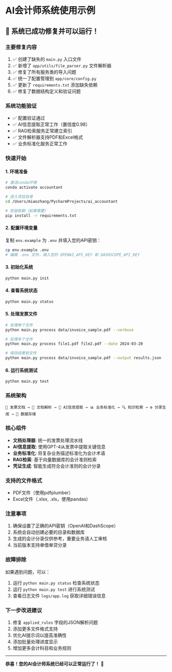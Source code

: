 # AI会计师系统使用示例

## 🎉 系统已成功修复并可以运行！

### 主要修复内容
1. ✅ 创建了缺失的 `main.py` 入口文件
2. ✅ 新增了 `app/utils/file_parser.py` 文件解析器
3. ✅ 修复了所有服务类的导入问题
4. ✅ 统一了配置管理到 `app/core/config.py`
5. ✅ 更新了 `requirements.txt` 添加缺失依赖
6. ✅ 修复了数据结构定义和验证问题

### 系统功能验证
- ✅ 配置验证通过
- ✅ AI信息提取正常工作（置信度0.98）
- ✅ RAG检索服务正常建立索引
- ✅ 文件解析器支持PDF和Excel格式
- ✅ 业务标准化服务正常工作

### 快速开始

#### 1. 环境准备
```bash
# 激活conda环境
conda activate accountant

# 进入项目目录
cd /Users/miaozhang/PycharmProjects/ai_accountant

# 安装依赖（如果需要）
pip install -r requirements.txt
```

#### 2. 配置环境变量
复制 `env.example` 为 `.env` 并填入您的API密钥：
```bash
cp env.example .env
# 编辑 .env 文件，填入您的 OPENAI_API_KEY 和 DASHSCOPE_API_KEY
```

#### 3. 初始化系统
```bash
python main.py init
```

#### 4. 查看系统状态
```bash
python main.py status
```

#### 5. 处理发票文件
```bash
# 处理单个文件
python main.py process data/invoice_sample.pdf --verbose

# 处理多个文件
python main.py process file1.pdf file2.pdf --date 2024-03-20

# 保存结果到文件
python main.py process data/invoice_sample.pdf --output results.json
```

#### 6. 运行系统测试
```bash
python main.py test
```

### 系统架构
```
📄 发票文档 → 🔧 文档解析 → 🤖 AI信息提取 → 📊 业务标准化 → 🔍 知识检索 → ⚙️ 分录生成 → 💾 数据存储
```

### 核心组件
- **文档处理器**: 统一的发票处理流水线
- **AI信息提取**: 使用GPT-4从发票中提取关键信息
- **业务标准化**: 将复杂业务描述标准化为会计术语
- **RAG检索**: 基于向量数据库的会计准则检索
- **凭证生成**: 智能生成符合会计准则的会计分录

### 支持的文件格式
- PDF文件（使用pdfplumber）
- Excel文件（.xlsx, .xls，使用pandas）

### 注意事项
1. 确保设置了正确的API密钥（OpenAI和DashScope）
2. 系统会自动创建必要的目录和数据库
3. 生成的会计分录仅供参考，重要业务请人工审核
4. 当前版本支持单借单贷分录

### 故障排除
如果遇到问题，可以：
1. 运行 `python main.py status` 检查系统状态
2. 运行 `python main.py test` 进行系统测试
3. 查看日志文件 `logs/app.log` 获取详细错误信息

### 下一步改进建议
1. 修复 `applied_rules` 字段的JSON解析问题
2. 添加更多文件格式支持
3. 优化AI提示词以提高准确性
4. 添加批量处理进度显示
5. 增加更多会计科目和业务规则

---
**恭喜！您的AI会计师系统已经可以正常运行了！** 🎉
